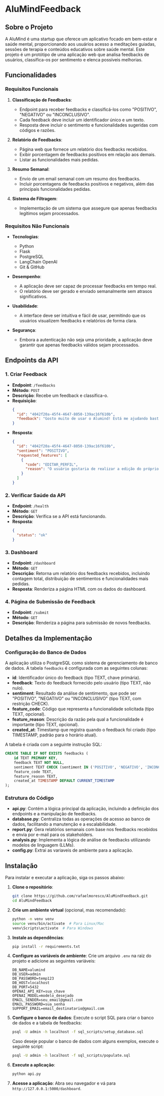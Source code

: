 # AluMindFeedback

## Sobre o Projeto

A AluMind é uma startup que oferece um aplicativo focado em bem-estar e saúde mental, proporcionando aos usuários acesso a meditações guiadas, sessões de terapia e conteúdos educativos sobre saúde mental. Este projeto é um protótipo de uma aplicação web que analisa feedbacks de usuários, classifica-os por sentimento e elenca possíveis melhorias.

## Funcionalidades

### Requisitos Funcionais

1. **Classificação de Feedbacks**:
   - Endpoint para receber feedbacks e classificá-los como "POSITIVO", "NEGATIVO" ou "INCONCLUSIVO".
   - Cada feedback deve incluir um identificador único e um texto.
   - Resposta deve incluir o sentimento e funcionalidades sugeridas com códigos e razões.

2. **Relatório de Feedbacks**:
   - Página web que fornece um relatório dos feedbacks recebidos.
   - Exibir porcentagem de feedbacks positivos em relação aos demais.
   - Listar as funcionalidades mais pedidas.

3. **Resumo Semanal**:
   - Envio de um email semanal com um resumo dos feedbacks.
   - Incluir porcentagens de feedbacks positivos e negativos, além das principais funcionalidades pedidas.

4. **Sistema de Filtragem**:
   - Implementação de um sistema que assegure que apenas feedbacks legítimos sejam processados.

### Requisitos Não Funcionais

- **Tecnologias**:
  - Python
  - Flask
  - PostgreSQL
  - LangChain OpenAI
  - Git & GitHub

- **Desempenho**:
  - A aplicação deve ser capaz de processar feedbacks em tempo real.
  - O relatório deve ser gerado e enviado semanalmente sem atrasos significativos.

- **Usabilidade**:
  - A interface deve ser intuitiva e fácil de usar, permitindo que os usuários visualizem feedbacks e relatórios de forma clara.

- **Segurança**:
  - Embora a autenticação não seja uma prioridade, a aplicação deve garantir que apenas feedbacks válidos sejam processados.

## Endpoints da API

### 1. Criar Feedback

- **Endpoint**: `/feedbacks`
- **Método**: `POST`
- **Descrição**: Recebe um feedback e classifica-o.
- **Requisição**:
  ```json
  {
    "id": "4042f20a-45f4-4647-8050-139ac16f610b",
    "feedback": "Gosto muito de usar o Alumind! Está me ajudando bastante em relação a alguns problemas que tenho. Só queria que houvesse uma forma mais fácil de eu mesmo realizar a edição do meu perfil dentro da minha conta."
  }
  ```
- **Resposta**:
  ```json
  {
    "id": "4042f20a-45f4-4647-8050-139ac16f610b",
    "sentiment": "POSITIVO",
    "requested_features": [
      {
        "code": "EDITAR_PERFIL",
        "reason": "O usuário gostaria de realizar a edição do próprio perfil"
      }
    ]
  }
  ```

### 2. Verificar Saúde da API

- **Endpoint**: `/health`
- **Método**: `GET`
- **Descrição**: Verifica se a API está funcionando.
- **Resposta**:
  ```json
  {
    "status": "ok"
  }
  ```

### 3. Dashboard

- **Endpoint**: `/dashboard`
- **Método**: `GET`
- **Descrição**: Retorna um relatório dos feedbacks recebidos, incluindo contagem total, distribuição de sentimentos e funcionalidades mais pedidas.
- **Resposta**: Renderiza a página HTML com os dados do dashboard.

### 4. Página de Submissão de Feedback

- **Endpoint**: `/submit`
- **Método**: `GET`
- **Descrição**: Renderiza a página para submissão de novos feedbacks.

## Detalhes da Implementação

### Configuração do Banco de Dados

A aplicação utiliza o PostgreSQL como sistema de gerenciamento de banco de dados. A tabela `feedbacks` é configurada com as seguintes colunas:

- **id**: Identificador único do feedback (tipo TEXT, chave primária).
- **feedback**: Texto do feedback fornecido pelo usuário (tipo TEXT, não nulo).
- **sentiment**: Resultado da análise de sentimento, que pode ser "POSITIVO", "NEGATIVO" ou "INCONCLUSIVO" (tipo TEXT, com restrição CHECK).
- **feature_code**: Código que representa a funcionalidade solicitada (tipo TEXT, opcional).
- **feature_reason**: Descrição da razão pela qual a funcionalidade é importante (tipo TEXT, opcional).
- **created_at**: Timestamp que registra quando o feedback foi criado (tipo TIMESTAMP, padrão para o horário atual).

A tabela é criada com a seguinte instrução SQL:

```sql
CREATE TABLE IF NOT EXISTS feedbacks (
    id TEXT PRIMARY KEY,
    feedback TEXT NOT NULL,
    sentiment TEXT CHECK (sentiment IN ('POSITIVO', 'NEGATIVO', 'INCONCLUSIVO')),
    feature_code TEXT,
    feature_reason TEXT,
    created_at TIMESTAMP DEFAULT CURRENT_TIMESTAMP
);
```

### Estrutura do Código

- **api.py**: Contém a lógica principal da aplicação, incluindo a definição dos endpoints e a manipulação de feedbacks.
- **database.py**: Centraliza todas as operações de acesso ao banco de dados, facilitando a manutenção e a escalabilidade.
- **report.py**: Gera relatórios semanais com base nos feedbacks recebidos e envia por e-mail para os stakeholders.
- **analysis.py**: Implementa a lógica de análise de feedbacks utilizando modelos de linguagem (LLMs).
- **config.py**: Extrai as variaveis de ambiente para a aplicação.

## Instalação

Para instalar e executar a aplicação, siga os passos abaixo:

1. **Clone o repositório**:
   ```bash
   git clone https://github.com/rafaelmoresco/AluMindFeedback.git
   cd AluMindFeedback
   ```

2. **Crie um ambiente virtual** (opcional, mas recomendado):
   ```bash
   python -m venv venv
   source venv/bin/activate  # Para Linux/Mac
   venv\Scripts\activate  # Para Windows
   ```

3. **Instale as dependências**:
   ```bash
   pip install -r requirements.txt
   ```

4. **Configure as variáveis de ambiente**:
   Crie um arquivo `.env` na raiz do projeto e adicione as seguintes variáveis:
   ```plaintext
   DB_NAME=alumind
   DB_USER=admin
   DB_PASSWORD=temp123
   DB_HOST=localhost
   DB_PORT=5432
   OPENAI_API_KEY=sua_chave
   OPENAI_MODEL=modelo_desejado
   EMAIL_SENDER=seu_email@gmail.com
   EMAIL_PASSWORD=sua_senha
   SUPPORT_EMAIL=email_destinatario@gmail.com
   ```

5. **Configure o banco de dados**:
   Execute o script SQL para criar o banco de dados e a tabela de feedbacks:
   ```bash
   psql -U admin -h localhost -f sql_scripts/setup_database.sql
   ```
   Caso deseje popular o banco de dados com alguns exemplos, execute o seguinte script:
   ```bash
   psql -U admin -h localhost -f sql_scripts/populate.sql
   ```

6. **Execute a aplicação**:
   ```bash
   python api.py
   ```

7. **Acesse a aplicação**:
   Abra seu navegador e vá para `http://127.0.0.1:5000/dashboard`.
